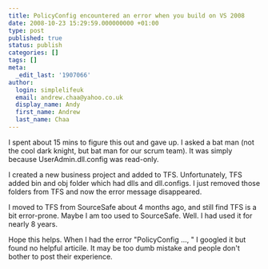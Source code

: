 ```yaml
---
title: PolicyConfig encountered an error when you build on VS 2008
date: 2008-10-23 15:29:59.000000000 +01:00
type: post
published: true
status: publish
categories: []
tags: []
meta:
  _edit_last: '1907066'
author:
  login: simplelifeuk
  email: andrew.chaa@yahoo.co.uk
  display_name: Andy
  first_name: Andrew
  last_name: Chaa
---
```

<p>I spent about 15 mins to figure this out and gave up. I asked a bat man (not the cool dark knight, but bat man for our scrum team). It was simply because UserAdmin.dll.config was read-only.</p>
<p>I created a new business project and added to TFS. Unfortunately, TFS added bin and obj folder which had dlls and dll.configs. I just removed those folders from TFS and now the error message disappeared.</p>
<p>I moved to TFS from SourceSafe about 4 months ago, and still find TFS is a bit error-prone. Maybe I am too used to SourceSafe. Well. I had used it for nearly 8 years.</p>
<p>Hope this helps. When I had the error "PolicyConfig ..., " I googled it but found no helpful articile. It may be too dumb mistake and people don't bother to post their experience.</p>
